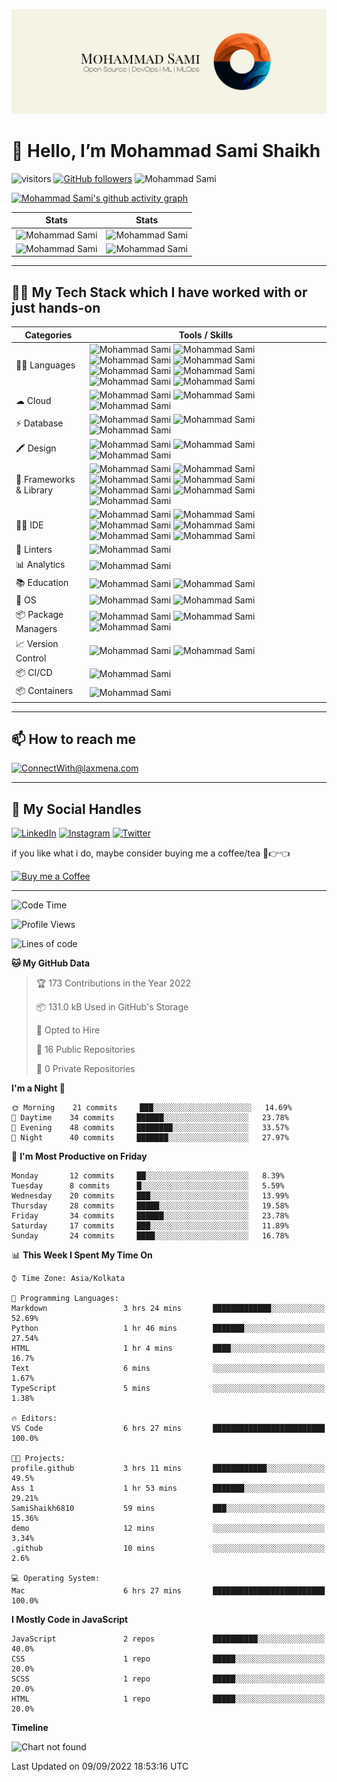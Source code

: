 ![Test Image 3](/assets/MohammadSami.png)

# 👋 Hello, I’m Mohammad Sami Shaikh

![visitors](https://visitor-badge.laobi.icu/badge?page_id=samishaikh6810.samishaikh6810) [![GitHub followers](https://img.shields.io/github/followers/samishaikh6810.svg?style=social&label=Follow)](https://github.com/samishaikh6810?tab=followers)
![Mohammad Sami](https://hits.seeyoufarm.com/api/count/incr/badge.svg?url=https%3A%2F%2Fgithub.com%2Fsamishaikh68101212%2Fhit-counter)

<!---
SamiShaikh6810/SamiShaikh6810 is a ✨ special ✨ repository because its `README.md` (this file) appears on your GitHub profile.
You can click the Preview link to take a look at your changes.
--->

<!-- Contribution Graph-->
[![Mohammad Sami's github activity graph](https://activity-graph.herokuapp.com/graph?username=samishaikh6810&theme=xcode&bg_color=0D1117&color=5BCDEC&line=5BCDEC&point=FFFFFF&hide_border=true)](https://github.com/samishaikh6810)

|  Stats                                                                                                                                                                                             |  Stats                                                                                                                               |
| -----------                                                                                                                                                                                        | -----------                                                                                                                          |
| ![Mohammad Sami](https://github-readme-stats.vercel.app/api?username=samishaikh6810&show_icons=true&theme=dark&count_private=true&text_color=d3d3d3&icon_color=00E6FE&title_color=00E6FE)          | ![Mohammad Sami](https://github-readme-streak-stats.herokuapp.com/?user=samishaikh6810&theme=dark&theme=black-ice&stroke=0000)       |
| ![Mohammad Sami](https://github-readme-stats.vercel.app/api/top-langs/?username=samishaikh6810&layout=compact&theme=dark&langs_count=6&count_private=false&text_color=d3d3d3&title_color=00E6FE)   | ![Mohammad Sami](https://github-profile-summary-cards.vercel.app/api/cards/profile-details?username=samishaikh6810&theme=vue)        |
  
***

## 👩‍💻 My Tech Stack which I have worked with or just hands-on

| Categories      | Tools / Skills |
| ----------- | ----------- |
| 👩‍💻 Languages     | ![Mohammad Sami](https://img.shields.io/badge/C-00599C?style=for-the-badge&logo=c&logoColor=white) ![Mohammad Sami](https://img.shields.io/badge/C%2B%2B-00599C?style=for-the-badge&logo=c%2B%2B&logoColor=white) ![Mohammad Sami](https://img.shields.io/badge/CSS3-1572B6?style=for-the-badge&logo=css3&logoColor=white) ![Mohammad Sami](https://img.shields.io/badge/HTML5-E34F26?style=for-the-badge&logo=html5&logoColor=white) ![Mohammad Sami](https://img.shields.io/badge/JavaScript-323330?style=for-the-badge&logo=javascript&logoColor=F7DF1E) ![Mohammad Sami](https://img.shields.io/badge/json-5E5C5C?style=for-the-badge&logo=json&logoColor=white) ![Mohammad Sami](https://img.shields.io/badge/Python-FFD43B?style=for-the-badge&logo=python&logoColor=blue) ![Mohammad Sami](https://img.shields.io/badge/Java-white?style=for-the-badge&logo=openjdk&logoColor=black)       |
| ☁ Cloud   | ![Mohammad Sami](https://img.shields.io/badge/Amazon_AWS-FF9900?style=for-the-badge&logo=amazonaws&logoColor=white) ![Mohammad Sami](https://img.shields.io/badge/Google_Cloud-4285F4?style=for-the-badge&logo=google-cloud&logoColor=white) ![Mohammad Sami](https://img.shields.io/badge/Heroku-430098?style=for-the-badge&logo=heroku&logoColor=white)        |
| ⚡ Database   | ![Mohammad Sami](https://img.shields.io/badge/MySQL-005C84?style=for-the-badge&logo=mysql&logoColor=white) ![Mohammad Sami](https://img.shields.io/badge/MongoDB-4EA94B?style=for-the-badge&logo=mongodb&logoColor=white) ![Mohammad Sami](https://img.shields.io/badge/SQLite-07405E?style=for-the-badge&logo=sqlite&logoColor=white)    |
| 🖍 Design     | ![Mohammad Sami](https://img.shields.io/badge/Adobe%20Photoshop-31A8FF?style=for-the-badge&logo=Adobe%20Photoshop&logoColor=black) ![Mohammad Sami](https://img.shields.io/badge/Canva-%2300C4CC.svg?&style=for-the-badge&logo=Canva&logoColor=white) ![Mohammad Sami](https://img.shields.io/badge/Figma-F24E1E?style=for-the-badge&logo=figma&logoColor=white)  |
| 🚀 Frameworks & Library   | ![Mohammad Sami](https://img.shields.io/badge/Bootstrap-563D7C?style=for-the-badge&logo=bootstrap&logoColor=white) ![Mohammad Sami](https://img.shields.io/badge/Django-092E20?style=for-the-badge&logo=django&logoColor=green) ![Mohammad Sami](https://img.shields.io/badge/GitHub%20Pages-222222?style=for-the-badge&logo=GitHub%20Pages&logoColor=white) ![Mohammad Sami](https://img.shields.io/badge/Jupyter-F37626.svg?&style=for-the-badge&logo=Jupyter&logoColor=white)  ![Mohammad Sami](https://img.shields.io/badge/React-20232A?style=for-the-badge&logo=react&logoColor=61DAFB) ![Mohammad Sami](https://img.shields.io/badge/Sass-CC6699?style=for-the-badge&logo=sass&logoColor=white) ![Mohammad Sami](https://img.shields.io/badge/Tailwind_CSS-38B2AC?style=for-the-badge&logo=tailwind-css&logoColor=white)    |
| 👩‍💻 IDE    | ![Mohammad Sami](https://img.shields.io/badge/Colab-F9AB00?style=for-the-badge&logo=googlecolab&color=525252) ![Mohammad Sami](https://img.shields.io/badge/Eclipse-2C2255?style=for-the-badge&logo=eclipse&logoColor=white) ![Mohammad Sami](https://img.shields.io/badge/IntelliJ_IDEA-000000.svg?style=for-the-badge&logo=intellij-idea&logoColor=white) ![Mohammad Sami](https://img.shields.io/badge/PyCharm-000000.svg?&style=for-the-badge&logo=PyCharm&logoColor=white) ![Mohammad Sami](https://img.shields.io/badge/sublime_text-%23575757.svg?&style=for-the-badge&logo=sublime-text&logoColor=important) ![Mohammad Sami](https://img.shields.io/badge/VSCode-0078D4?style=for-the-badge&logo=visual%20studio%20code&logoColor=white)    |
| 🧐 Linters    | ![Mohammad Sami](https://img.shields.io/badge/prettier-1A2C34?style=for-the-badge&logo=prettier&logoColor=F7BA3E) |
| 📊 Analytics  | ![Mohammad Sami](https://img.shields.io/badge/WakaTime-000000?style=for-the-badge&logo=WakaTime&logoColor=white) |
| 📚 Education  | ![Mohammad Sami](https://img.shields.io/badge/Coursera-0056D2?style=for-the-badge&logo=Coursera&logoColor=white) ![Mohammad Sami](https://img.shields.io/badge/Udemy-EC5252?style=for-the-badge&logo=Udemy&logoColor=white) |
| 📱 OS         | ![Mohammad Sami](https://img.shields.io/badge/Android-3DDC84?style=for-the-badge&logo=android&logoColor=white) ![Mohammad Sami](https://img.shields.io/badge/MacOS-0078D6?style=for-the-badge&logo=macos&logoColor=white) |
| 📦 Package Managers | ![Mohammad Sami](https://img.shields.io/badge/npm-CB3837?style=for-the-badge&logo=npm&logoColor=white) ![Mohammad Sami](https://img.shields.io/badge/Homebrew-000000?style=for-the-badge&logo=homebrew&logoColor=white) ![Mohammad Sami](https://img.shields.io/badge/Pip-000000?style=for-the-badge&logo=python&logoColor=white) |
| 📈 Version Control | ![Mohammad Sami](https://img.shields.io/badge/Git-F05032?style=for-the-badge&logo=git&logoColor=white) ![Mohammad Sami](https://img.shields.io/badge/GitHub-181717?style=for-the-badge&logo=github&logoColor=white)  |
| 📦 CI/CD      | ![Mohammad Sami](https://img.shields.io/badge/GitHub_Actions-2088FF?style=for-the-badge&logo=github-actions&logoColor=white)  |
| 📦 Containers | ![Mohammad Sami](https://img.shields.io/badge/Docker-2496ED?style=for-the-badge&logo=docker&logoColor=white) |
  
***

## 📫 How to reach me

[![ConnectWith@laxmena.com](https://img.shields.io/badge/Gmail-D14836?style=for-the-badge&logo=gmail&logoColor=white)](mailto:mohammadsami@duck.com)
  
***

## 📱 My Social Handles

[![LinkedIn](https://img.shields.io/badge/LinkedIn-0077B5?style=for-the-badge&logo=linkedin&logoColor=white)](https://www.linkedin.com/in/mohammadsamishaikh/)
[![Instagram](https://img.shields.io/badge/Instagram-ea3991?style=for-the-badge&logo=instagram&logoColor=white)](https://www.instagram.com/1_from_ummah/)
[![Twitter](https://img.shields.io/badge/Twitter-3091f3?style=for-the-badge&logo=twitter&logoColor=white)](https://www.twitter.com/MSamiDev/)
  
if you like what i do, maybe consider buying me a coffee/tea 🥺👉👈

[![Buy me a Coffee](https://cdn.buymeacoffee.com/buttons/v2/default-yellow.png)](https://www.buymeacoffee.com/MohammadSami)
  
***
<!--START_SECTION:waka-->
![Code Time](http://img.shields.io/badge/Code%20Time-11%20hrs%208%20mins-blue)

![Profile Views](http://img.shields.io/badge/Profile%20Views-83-blue)

![Lines of code](https://img.shields.io/badge/From%20Hello%20World%20I%27ve%20Written--104%20Thousand%20lines%20of%20code-blue)

**🐱 My GitHub Data** 

> 🏆 173 Contributions in the Year 2022
 > 
> 📦 131.0 kB Used in GitHub's Storage 
 > 
> 💼 Opted to Hire
 > 
> 📜 16 Public Repositories 
 > 
> 🔑 0 Private Repositories  
 > 
**I'm a Night 🦉** 

```text
🌞 Morning    21 commits     ███░░░░░░░░░░░░░░░░░░░░░░   14.69% 
🌆 Daytime    34 commits     ██████░░░░░░░░░░░░░░░░░░░   23.78% 
🌃 Evening    48 commits     ████████░░░░░░░░░░░░░░░░░   33.57% 
🌙 Night      40 commits     ███████░░░░░░░░░░░░░░░░░░   27.97%

```
📅 **I'm Most Productive on Friday** 

```text
Monday       12 commits     ██░░░░░░░░░░░░░░░░░░░░░░░   8.39% 
Tuesday      8 commits      █░░░░░░░░░░░░░░░░░░░░░░░░   5.59% 
Wednesday    20 commits     ███░░░░░░░░░░░░░░░░░░░░░░   13.99% 
Thursday     28 commits     █████░░░░░░░░░░░░░░░░░░░░   19.58% 
Friday       34 commits     ██████░░░░░░░░░░░░░░░░░░░   23.78% 
Saturday     17 commits     ███░░░░░░░░░░░░░░░░░░░░░░   11.89% 
Sunday       24 commits     ████░░░░░░░░░░░░░░░░░░░░░   16.78%

```


📊 **This Week I Spent My Time On** 

```text
⌚︎ Time Zone: Asia/Kolkata

💬 Programming Languages: 
Markdown                 3 hrs 24 mins       █████████████░░░░░░░░░░░░   52.69% 
Python                   1 hr 46 mins        ███████░░░░░░░░░░░░░░░░░░   27.54% 
HTML                     1 hr 4 mins         ████░░░░░░░░░░░░░░░░░░░░░   16.7% 
Text                     6 mins              ░░░░░░░░░░░░░░░░░░░░░░░░░   1.67% 
TypeScript               5 mins              ░░░░░░░░░░░░░░░░░░░░░░░░░   1.38%

🔥 Editors: 
VS Code                  6 hrs 27 mins       █████████████████████████   100.0%

🐱‍💻 Projects: 
profile.github           3 hrs 11 mins       ████████████░░░░░░░░░░░░░   49.5% 
Ass 1                    1 hr 53 mins        ███████░░░░░░░░░░░░░░░░░░   29.21% 
SamiShaikh6810           59 mins             ███░░░░░░░░░░░░░░░░░░░░░░   15.36% 
demo                     12 mins             ░░░░░░░░░░░░░░░░░░░░░░░░░   3.34% 
.github                  10 mins             ░░░░░░░░░░░░░░░░░░░░░░░░░   2.6%

💻 Operating System: 
Mac                      6 hrs 27 mins       █████████████████████████   100.0%

```

**I Mostly Code in JavaScript** 

```text
JavaScript               2 repos             ██████████░░░░░░░░░░░░░░░   40.0% 
CSS                      1 repo              █████░░░░░░░░░░░░░░░░░░░░   20.0% 
SCSS                     1 repo              █████░░░░░░░░░░░░░░░░░░░░   20.0% 
HTML                     1 repo              █████░░░░░░░░░░░░░░░░░░░░   20.0%

```


**Timeline**

![Chart not found](https://raw.githubusercontent.com/SamiShaikh6810/SamiShaikh6810/main/charts/bar_graph.png) 


 Last Updated on 09/09/2022 18:53:16 UTC
<!--END_SECTION:waka-->
